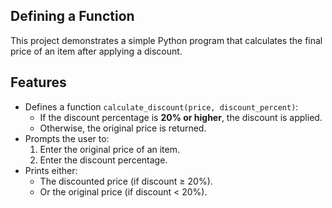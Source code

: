 ## Defining a Function

This project demonstrates a simple Python program that calculates the final price of an item after applying a discount.

## Features
- Defines a function `calculate_discount(price, discount_percent)`:
  - If the discount percentage is **20% or higher**, the discount is applied.
  - Otherwise, the original price is returned.
- Prompts the user to:
  1. Enter the original price of an item.
  2. Enter the discount percentage.
- Prints either:
  - The discounted price (if discount ≥ 20%).
  - Or the original price (if discount < 20%).

